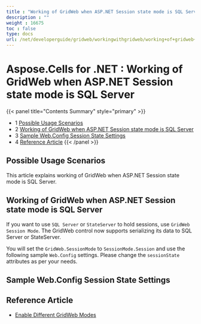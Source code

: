 ```yaml
---
title : "Working of GridWeb when ASP.NET Session state mode is SQL Server" 
description : "" 
weight : 16675 
toc : false
type: docs
url: /net/developerguide/gridweb/workingwithgridweb/working+of+gridweb+when+asp.net+session+state+mode+is+sql+server/
---
```


# Aspose.Cells for .NET : Working of GridWeb when ASP.NET Session state mode is SQL Server


{{< panel title="Contents Summary" style="primary" >}}
*   1 [Possible Usage Scenarios](#possible-usage-scenarios)
*   2 [Working of GridWeb when ASP.NET Session state mode is SQL Server](#working-of-gridweb-when-asp.net-session-state-mode-is-sql-server)
*   3 [Sample Web.Config Session State Settings](#sample-web.config-session-state-settings)
*   4 [Reference Article](#reference-article)
{{< /panel >}}
 

## Possible Usage Scenarios

This article explains working of GridWeb when ASP.NET Session state mode is SQL Server.

## Working of GridWeb when ASP.NET Session state mode is SQL Server

If you want to use `SQL Server` or `StateServer` to hold sessions, use `GridWeb Session Mode`. The GridWeb control now supports serializing its data to SQL Server or StateServer.

You will set the `GridWeb.SessionMode` to `SessionMode.Session` and use the following sample `Web.Config` settings. Please change the `sessionState` attributes as per your needs.

## Sample Web.Config Session State Settings

<sessionState mode="SQLServer" sqlConnectionString="Password=11111111;Persist Security Info=True;User ID=testuser;Data Source=WINSHA-PC\\NASIRSQL" timeout="20"></sessionState>

## Reference Article

*   [Enable Different GridWeb Modes](https://docs2.aspose.com/cells/net/developerguide/gridweb/workingwithgridweb/enable+different+gridweb+modes)

